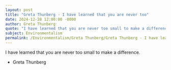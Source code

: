 ```yaml
---
layout: post
title: "Greta Thunberg - I have learned that you are never too"
date: 2024-12-28 12:00:00 -0000
author: Greta Thunberg
quote: "I have learned that you are never too small to make a difference."
subject: Environmentalism
permalink: /Environmentalism/Greta Thunberg/Greta Thunberg - I have learned that you are never too
---
```


I have learned that you are never too small to make a difference.

- Greta Thunberg
